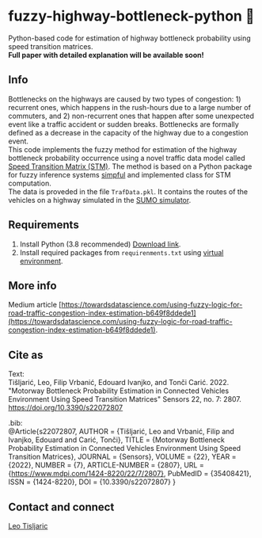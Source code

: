 # fuzzy-highway-bottleneck-python :articulated_lorry:
Python-based code for estimation of highway bottleneck probability using speed transition matrices.  
**Full paper with detailed explanation will be available soon!** 

## Info
Bottlenecks on the highways are caused by two types of congestion: 1) recurrent ones, which happens in the rush-hours due to a large number of commuters, and 2) non-recurrent ones that happen after some unexpected event like a traffic accident or sudden breaks. Bottlenecks are formally defined as a decrease in the capacity of the highway due to a congestion event.  
This code implements the fuzzy method for estimation of the highway bottleneck probability occurrence using a novel traffic data model called [Speed Transition Matrix (STM)](https://medium.com/analytics-vidhya/speed-transition-matrix-novel-road-traffic-data-modeling-technique-d37bd82398d1). The method is based on a Python package for fuzzy inference systems [simpful](https://github.com/aresio/simpful) and implemented class for STM computation.  
The data is proveded in the file `TrafData.pkl`. It contains the routes of the vehicles on a highway simulated in the [SUMO simulator](https://www.eclipse.org/sumo/). 

## Requirements
1. Install Python (3.8 recommended) [Download link](https://www.python.org/downloads/).
2. Install required packages from `requirenments.txt` using [virtual environment](https://docs.python.org/3/tutorial/venv.html).

## More info
Medium article [https://towardsdatascience.com/using-fuzzy-logic-for-road-traffic-congestion-index-estimation-b649f8ddede1](https://towardsdatascience.com/using-fuzzy-logic-for-road-traffic-congestion-index-estimation-b649f8ddede1).

## Cite as
Text:  
Tišljarić, Leo, Filip Vrbanić, Edouard Ivanjko, and Tonči Carić. 2022. "Motorway Bottleneck Probability Estimation in Connected Vehicles Environment Using Speed Transition Matrices" Sensors 22, no. 7: 2807. https://doi.org/10.3390/s22072807

.bib:  
@Article{s22072807,
AUTHOR = {Tišljarić, Leo and Vrbanić, Filip and Ivanjko, Edouard and Carić, Tonči},
TITLE = {Motorway Bottleneck Probability Estimation in Connected Vehicles Environment Using Speed Transition Matrices},
JOURNAL = {Sensors},
VOLUME = {22},
YEAR = {2022},
NUMBER = {7},
ARTICLE-NUMBER = {2807},
URL = {https://www.mdpi.com/1424-8220/22/7/2807},
PubMedID = {35408421},
ISSN = {1424-8220},
DOI = {10.3390/s22072807}
}

## Contact and connect
[Leo Tisljaric](https://www.linkedin.com/in/leo-tisljaric-28a56b123/)

